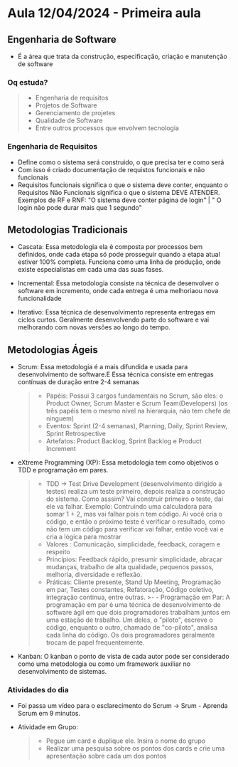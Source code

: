 # Aula 12/04/2024 - Primeira aula

## Engenharia de Software

- É a área que trata da construção, especificação, criação e manutenção de software


### Oq estuda?

> - Engenharia de requisitos
> - Projetos de Software
> - Gerenciamento de projetes
> - Qualidade de Software
> - Entre outros processos que envolvem tecnologia

### Engenharia de Requisitos

- Define como o sistema será construido, o que precisa ter e como será
- Com isso é criado documentação de requistos funcionais e não funcionais
- Requisitos funcionais significa o que o sistema deve conter, enquanto o Requisitos Não Funcionais significa o que o sistema DEVE ATENDER. Exemplos de RF e RNF: "O sistema deve conter página de login" | " O login não pode durar mais que 1 segundo"

## Metodologias Tradicionais

- Cascata:  Essa metodologia ela é composta por processos bem definidos, onde cada etapa só pode prosseguir quando a etapa atual estiver 100% completa. Funciona como uma linha de produção, onde existe especialistas em cada uma das suas fases.

- Incremental: Essa metodologia consiste na técnica de desenvolver o software em incremento, onde cada entrega é uma melhoriaou nova funcionalidade

- Iterativo: Essa técnica de desenvolvimento representa entregas em ciclos curtos. Geralmente desenvolvendo parte do software e vai melhorando com novas versões ao longo do tempo.

## Metodologias Ágeis

- Scrum: Essa metodologia é a mais difundida e usada para desenvolvimento de software.E Essa técnica consiste em entregas contínuas de duração entre 2-4 semanas
    > - Papéis:  Possui 3 cargos fundamentais no Scrum, são eles: o Product Owner, Scrum Master e Scrum Team(Developers) (os três papéis tem o mesmo nível na hierarquia, não tem chefe de ninguem)
    > - Eventos: Sprint (2-4 semanas), Planning, Daily, Sprint Review, Sprint Retrospective
    > - Artefatos: Product Backlog, Sprint Backlog e Product Increment

- eXtreme Programming (XP): Essa metodologia tem como objetivos o TDD e programação em pares. 
    > - TDD -> Test Drive Development (desenvolvimento dirigido a testes) realiza um teste primeiro, depois realiza a construção do sistema. Como asssim? Vai construir primeiro o teste, dai ele va falhar. Exemplo: Contruindo uma calculadora para somar 1 + 2, mas vai falhar pois n tem código. Ai você cria o código, e então o próximo teste é verificar o resultado, como não tem um código para verificar vai falhar, então você vai e cria a lógica para mostrar
    > - Valores : Comunicação, simplicidade, feedback, coragem e respeito
    > - Princípios: Feedback rápido, presumir simplicidade, abraçar mudanças, trabalho de alta qualidade, pequenos passos, melhoria, diversidade e reflexão.
    > - Práticas: Cliente presente, Stand Up Meeting, Programação em par, Testes constantes, Refatoração, Código coletivo, integração continua, entre outras.
        >- - Programação em Par: A programação em par é uma técnica de desenvolvimento de software ágil em que dois programadores trabalham juntos em uma estação de trabalho. Um deles, o "piloto", escreve o código, enquanto o outro, chamado de "co-piloto", analisa cada linha do código. Os dois programadores geralmente trocam de papel frequentemente.

- Kanban: O kanban o ponto de vista de cada autor pode ser considerado como uma metodologia ou como um framework auxiliar no desenvolvimento de sistemas.

### Atividades do dia

- Foi passa um vídeo para o esclarecimento do Scrum -> Srum - Aprenda Scrum em 9 minutos.

- Atividade em Grupo:
    > - Pegue um card e duplique ele. Insira o nome do grupo
    > - Realizar uma pesquisa sobre os pontos dos cards e crie uma apresentação sobre cada um dos pontos
